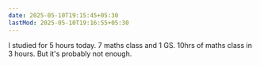 ```yaml
---
date: 2025-05-10T19:15:45+05:30
lastMod: 2025-05-10T19:16:55+05:30
---
```


I studied for 5 hours today. 7 maths class and 1 GS. 10hrs of maths class in 3 hours. But it's probably not enough.
